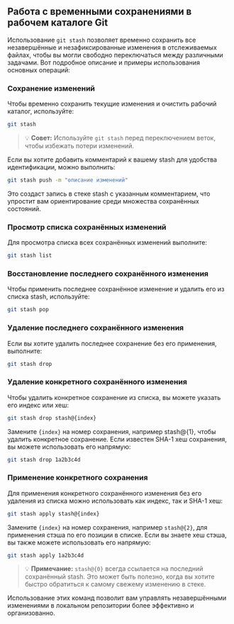 ## Работа с временными сохранениями в рабочем каталоге Git

Использование `git stash` позволяет временно сохранить все незавершённые и незафиксированные изменения в отслеживаемых файлах, чтобы вы могли свободно переключаться между различными задачами. Вот подробное описание и примеры использования основных операций:

### Сохранение изменений
Чтобы временно сохранить текущие изменения и очистить рабочий каталог, используйте:

```bash
git stash
```

> 💡 **Совет:** Используйте `git stash` перед переключением веток, чтобы избежать потери изменений.

Если вы хотите добавить комментарий к вашему stash для удобства идентификации, можно выполнить:

```bash
git stash push -m "описание изменений"
```

Это создаст запись в стеке stash с указанным комментарием, что упростит вам ориентирование среди множества сохранённых состояний.

### Просмотр списка сохранённых изменений
Для просмотра списка всех сохранённых изменений выполните:

```bash
git stash list
```

### Восстановление последнего сохранённого изменения
Чтобы применить последнее сохранённое изменение и удалить его из списка stash, используйте:

```bash
git stash pop
```

### Удаление последнего сохранённого изменения
Если вы хотите удалить последнее сохранение без его применения, выполните:

```bash
git stash drop
```

### Удаление конкретного сохранённого изменения

Чтобы удалить конкретное сохранение из списка, вы можете указать его индекс или хеш:

```bash
git stash drop stash@{index}
```
Замените `{index}` на номер сохранения, например stash@{1}, чтобы удалить конкретное сохранение. Если известен SHA-1 хеш сохранения, вы можете использовать его напрямую:

```bash
git stash drop 1a2b3c4d
```

### Применение конкретного сохранения
Для применения конкретного сохранённого изменения без его удаления из списка можно использовать как индекс, так и SHA-1 хеш:

```bash
git stash apply stash@{index}
```
Замените `{index}` на номер сохранения, например `stash@{2}`, для применения стэша по его позиции в списке. Если вы знаете хеш стэша, вы также можете использовать его напрямую:
```bash
git stash apply 1a2b3c4d
```

> 💡 **Примечание:** `stash@{0}` всегда ссылается на последний сохранённый stash. Это может быть полезно, когда вы хотите быстро обратиться к самому свежему изменению в стеке.

Использование этих команд позволит вам управлять незавершёнными изменениями в локальном репозитории более эффективно и организованно.
